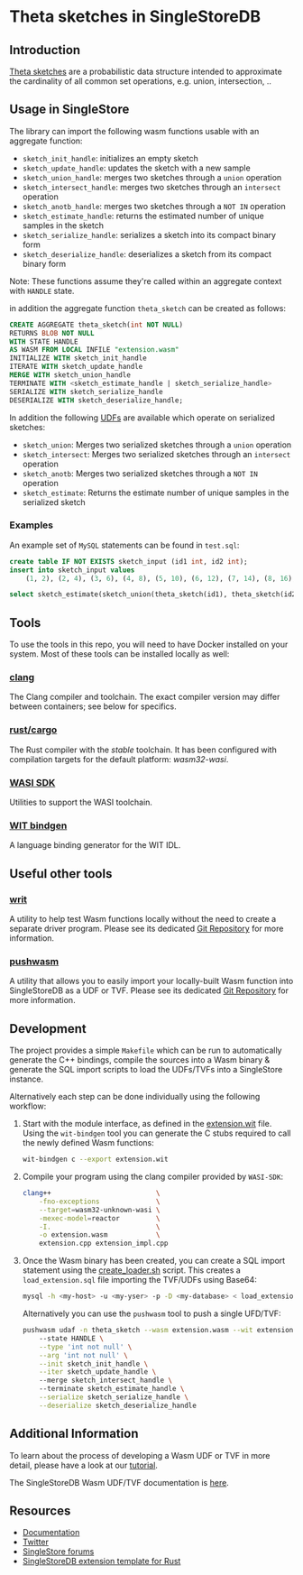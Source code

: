 # Theta sketches in SingleStoreDB

## Introduction

[Theta sketches](https://datasketches.apache.org/docs/Theta/ThetaSketchFramework.html) are a probabilistic data structure intended to approximate the cardinality of all common set operations,
e.g. union, intersection, ..

## Usage in SingleStore

The library can import the following wasm functions usable with an aggregate function:
* `sketch_init_handle`: initializes an empty sketch
* `sketch_update_handle`: updates the sketch with a new sample
* `sketch_union_handle`: merges two sketches through a `union` operation
* `sketch_intersect_handle`: merges two sketches through an `intersect` operation
* `sketch_anotb_handle`: merges two sketches through a `NOT IN` operation
* `sketch_estimate_handle`: returns the estimated number of unique samples in the sketch
* `sketch_serialize_handle`: serializes a sketch into its compact binary form
* `sketch_deserialize_handle`: deserializes a sketch from its compact binary form 

Note: These functions assume they're called within an aggregate context with `HANDLE` state.

in addition the aggregate function `theta_sketch` can be created as follows:
```sql
CREATE AGGREGATE theta_sketch(int NOT NULL)
RETURNS BLOB NOT NULL
WITH STATE HANDLE
AS WASM FROM LOCAL INFILE "extension.wasm"
INITIALIZE WITH sketch_init_handle
ITERATE WITH sketch_update_handle
MERGE WITH sketch_union_handle
TERMINATE WITH <sketch_estimate_handle | sketch_serialize_handle>
SERIALIZE WITH sketch_serialize_handle
DESERIALIZE WITH sketch_deserialize_handle;
```

In addition the following [UDFs](https://docs.singlestore.com/managed-service/en/reference/code-engine---powered-by-wasm.html) are available which operate
on serialized sketches:

* `sketch_union`: Merges two serialized sketches through a `union` operation
* `sketch_intersect`: Merges two serialized sketches through an `intersect` operation
* `sketch_anotb`: Merges two serialized sketches through a `NOT IN` operation
* `sketch_estimate`: Returns the estimate number of unique samples in the serialized sketch

### Examples

An example set of `MySQL` statements can be found in `test.sql`:
```sql
create table IF NOT EXISTS sketch_input (id1 int, id2 int);
insert into sketch_input values
    (1, 2), (2, 4), (3, 6), (4, 8), (5, 10), (6, 12), (7, 14), (8, 16), (9, 18), (10, 20);

select sketch_estimate(sketch_union(theta_sketch(id1), theta_sketch(id2))) from sketch_input;
```

## Tools

To use the tools in this repo, you will need to have Docker installed on your system.  Most of these tools can be installed locally as well:

### [clang](https://clang.llvm.org)
The Clang compiler and toolchain.  The exact compiler version may differ between containers; see below for specifics.

### [rust/cargo](https://www.rust-lang.org)
The Rust compiler with the *stable* toolchain.  It has been configured with compilation targets for the default platform: *wasm32-wasi*.

### [WASI SDK](https://github.com/WebAssembly/wasi-sdk)
Utilities to support the WASI toolchain.

### [WIT bindgen](https://github.com/WebAssembly/wasi-sdk)
A language binding generator for the WIT IDL.

## Useful other tools

### [writ](https://github.com/singlestore-labs/writ)
A utility to help test Wasm functions locally without the need to create a separate driver program.  Please see its dedicated [Git Repository](https://github.com/singlestore-labs/writ) for more information.

### [pushwasm](https://github.com/singlestore-labs/pushwasm)
A utility that allows you to easily import your locally-built Wasm function into SingleStoreDB as a UDF or TVF.  Please see its dedicated [Git Repository](https://github.com/singlestore-labs/pushwasm) for more information.

## Development

The project provides a simple `Makefile` which can be run to automatically generate the C++ bindings, compile the sources into a Wasm binary & generate the SQL import scripts to load the UDFs/TVFs into a SingleStore instance.

Alternatively each step can be done individually using the following workflow:

1. Start with the module interface, as defined in the [extension.wit](https://github.com/singlestore-labs/singlestoredb-extension-cpp-template/blob/main/extension.wit) file. Using the `wit-bindgen` tool you can generate the C stubs required to call the newly defined Wasm functions: 
    ```sh
    wit-bindgen c --export extension.wit
    ```

1. Compile your program using the clang compiler provided by `WASI-SDK`:
    ```sh
    clang++                          \
        -fno-exceptions              \
        --target=wasm32-unknown-wasi \
        -mexec-model=reactor         \
        -I.                          \
        -o extension.wasm            \
        extension.cpp extension_impl.cpp
    ```

1. Once the Wasm binary has been created, you can create a SQL import statement using the [create_loader.sh](https://github.com/singlestore-labs/singlestoredb-extension-cpp-template/blob/main/create_loader.sh) script. This creates a `load_extension.sql` file importing the TVF/UDFs using Base64:
    ```sh
    mysql -h <my-host> -u <my-yser> -p -D <my-database> < load_extension.sql
    ```
    Alternatively you can use the `pushwasm` tool to push a single UFD/TVF:
    ```sh
    pushwasm udaf -n theta_sketch --wasm extension.wasm --wit extension.wit --abi canonical --conn 'mysql://<my-user>@<my-host>:3306/<my-database>'
        --state HANDLE \
        --type 'int not null' \
        --arg 'int not null' \
        --init sketch_init_handle \
        --iter sketch_update_handle \ 
        --merge sketch_intersect_handle \ 
        --terminate sketch_estimate_handle \
        --serialize sketch_serialize_handle \
        --deserialize sketch_deserialize_handle
    ```

## Additional Information

To learn about the process of developing a Wasm UDF or TVF in more detail, please have a look at our [tutorial](https://singlestore-labs.github.io/singlestore-wasm-toolkit/html/Tutorial-Overview.html).

The SingleStoreDB Wasm UDF/TVF documentation is [here](https://docs.singlestore.com/managed-service/en/reference/code-engine---powered-by-wasm.html).

## Resources

* [Documentation](https://docs.singlestore.com)
* [Twitter](https://twitter.com/SingleStoreDevs)
* [SingleStore forums](https://www.singlestore.com/forum)
* [SingleStoreDB extension template for Rust](https://github.com/singlestore-labs/singlestoredb-extension-rust-template)


